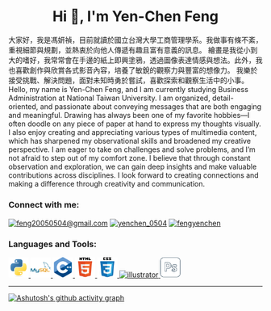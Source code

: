 <h1 align="center">Hi 👋, I'm Yen-Chen Feng</h1>

<p>大家好，我是馮妍禎，目前就讀於國立台灣大學工商管理學系。我做事有條不紊，重視細節與規劃，並熱衷於向他人傳遞有趣且富有意義的訊息。
繪畫是我從小到大的嗜好，我常常會在手邊的紙上即興塗鴉，透過圖像表達情感與想法。此外，我也喜歡創作與欣賞各式影音內容，培養了敏銳的觀察力與豐富的想像力。
我樂於接受挑戰、解決問題，面對未知時勇於嘗試，喜歡探索和觀察生活中的小事。
Hello, my name is Yen-Chen Feng, and I am currently studying Business Administration at National Taiwan University. I am organized, detail-oriented, and passionate about conveying messages that are both engaging and meaningful.
Drawing has always been one of my favorite hobbies—I often doodle on any piece of paper at hand to express my thoughts visually. I also enjoy creating and appreciating various types of multimedia content, which has sharpened my observational skills and broadened my creative perspective.
I am eager to take on challenges and solve problems, and I’m not afraid to step out of my comfort zone. I believe that through constant observation and exploration, we can gain deep insights and make valuable contributions across disciplines. I look forward to creating connections and making a difference through creativity and communication.</p>

<h3 align="left">Connect with me:</h3>

<p align="left">
<a href="mailto:feng20050504@gmail.com" ><img align="center" src="https://cdn.jsdelivr.net/npm/simple-icons@v11/icons/gmail.svg" alt="feng20050504@gmail.com" height="30" width="40" /></a>
<a href="https://instagram.com/yenchen_0504" target="blank"><img align="center" src="https://raw.githubusercontent.com/rahuldkjain/github-profile-readme-generator/master/src/images/icons/Social/instagram.svg" alt="yenchen_0504" height="30" width="40" /></a>
<a href="https://linkedin.com/in/fengyenchen" target="blank"><img align="center" src="https://raw.githubusercontent.com/rahuldkjain/github-profile-readme-generator/master/src/images/icons/Social/linked-in-alt.svg" alt="fengyenchen" height="30" width="40" /></a>
</p>

<h3 align="left">Languages and Tools:</h3>

<p align="left"> 
<a href="https://www.python.org" target="_blank" rel="noreferrer"> <img src="https://raw.githubusercontent.com/devicons/devicon/master/icons/python/python-original.svg" alt="python" width="40" height="40"/> </a> 
<a href="https://www.mysql.com/" target="_blank" rel="noreferrer"> <img src="https://raw.githubusercontent.com/devicons/devicon/master/icons/mysql/mysql-original-wordmark.svg" alt="mysql" width="40" height="40"/> </a> 
<a href="https://www.w3schools.com/cpp/" target="_blank" rel="noreferrer"> <img src="https://raw.githubusercontent.com/devicons/devicon/master/icons/cplusplus/cplusplus-original.svg" alt="cplusplus" width="40" height="40"/> </a> 
<a href="https://www.w3.org/html/" target="_blank" rel="noreferrer"> <img src="https://raw.githubusercontent.com/devicons/devicon/master/icons/html5/html5-original-wordmark.svg" alt="html5" width="40" height="40"/> </a> 
<a href="https://www.w3schools.com/css/" target="_blank" rel="noreferrer"> <img src="https://raw.githubusercontent.com/devicons/devicon/master/icons/css3/css3-original-wordmark.svg" alt="css3" width="40" height="40"/> </a> 
<a href="https://www.adobe.com/in/products/illustrator.html" target="_blank" rel="noreferrer"> <img src="https://www.vectorlogo.zone/logos/adobe_illustrator/adobe_illustrator-icon.svg" alt="illustrator" width="40" height="40"/> </a>
<a href="https://www.photoshop.com/en" target="_blank" rel="noreferrer"> <img src="https://raw.githubusercontent.com/devicons/devicon/master/icons/photoshop/photoshop-line.svg" alt="photoshop" width="40" height="40"/> </a>
</p>


---


[![Ashutosh's github activity graph](https://github-readme-activity-graph.vercel.app/graph?username=fengyenchen&bg_color=fff5b8&color=e87d7d&line=8d8c8b&point=635f5f&area=true&hide_border=true)](https://github.com/ashutosh00710/github-readme-activity-graph)

<!--
**fengyenchen/fengyenchen** is a ✨ _special_ ✨ repository because its `README.md` (this file) appears on your GitHub profile.

Here are some ideas to get you started:

- 🔭 I’m currently working on ...
- 🌱 I’m currently learning ...
- 👯 I’m looking to collaborate on ...
- 🤔 I’m looking for help with ...
- 💬 Ask me about ...
- 📫 How to reach me: ...
- 😄 Pronouns: ...
- ⚡ Fun fact: ...
-->
